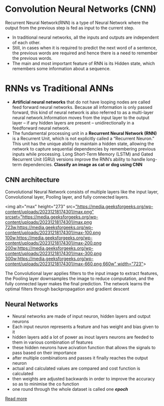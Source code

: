 # Convolution Neural Networks (CNN)
Recurrent Neural Network(RNN) is a type of Neural Network where the output from the previous step is fed as input to the current step.
*  In traditional neural networks, all the inputs and outputs are independent of each other.
*  Still, in cases when it is required to predict the next word of a sentence, the previous words are required and hence there is a need to remember the previous words.
*  The main and most important feature of RNN is its Hidden state, which remembers some information about a sequence.
# RNNs vs Traditional ANNs
* **Artificial neural networks** that do not have looping nodes are called feed forward neural networks. Because all information is only passed forward, this kind of neural network is also referred to as a multi-layer neural network.Information moves from the input layer to the output layer – if any hidden layers are present – unidirectionally in a feedforward neural network.
* The fundamental processing unit in a **Recurrent Neural Network (RNN)** is a Recurrent Unit, which is not explicitly called a “Recurrent Neuron.” This unit has the unique ability to maintain a hidden state, allowing the network to capture sequential dependencies by remembering previous inputs while processing. Long Short-Term Memory (LSTM) and Gated Recurrent Unit (GRU) versions improve the RNN’s ability to handle long-term dependencies.
**Classify an image as cat or dog using CNN**
## CNN architecture
Convolutional Neural Network consists of multiple layers like the input layer, Convolutional layer, Pooling layer, and fully connected layers.

<img alt="max" height="273" src=["https://media.geeksforgeeks.org/wp-content/uploads/20231218174301/max.png" srcset="https://media.geeksforgeeks.org/wp-content/uploads/20231218174301/max.png 723w,https://media.geeksforgeeks.org/wp-content/uploads/20231218174301/max-100.png 100w,https://media.geeksforgeeks.org/wp-content/uploads/20231218174301/max-200.png 200w,https://media.geeksforgeeks.org/wp-content/uploads/20231218174301/max-300.png 300w,https://media.geeksforgeeks.org/wp-content/uploads/20231218174301/max-660.png 660w" width="723"](https://media.geeksforgeeks.org/wp-content/uploads/20231204125839/What-is-Recurrent-Neural-Network-660.webp)>

The Convolutional layer applies filters to the input image to extract features, the Pooling layer downsamples the image to reduce computation, and the fully connected layer makes the final prediction. The network learns the optimal filters through backpropagation and gradient descent


  ## Neural Networks
  * Neural networks are made of input neuron, hidden layers and output neurons
  * Each input neuron represents a feature and has weight and bias given to it
  * hidden layers add a lot of power as inout layers neurons are feeded to them in various combination of features
  * these hidden neurons have acivation function that allows the signals to pass based on their importance
  * after multiple combinations and passes it finally reaches the output neuron
  * actual and calculated values are compared and cost function is calculated
  * then weights are adjusted backwards in order to improve the accuracy so as to minimise the co function
  * one round through the whole dataset is called one **_epoch_**

  [Read more](https://www.geeksforgeeks.org/introduction-convolution-neural-network/)

  



